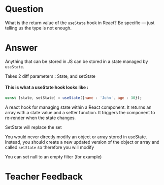 # Question

What is the return value of the `useState` hook in React? Be specific — just telling us the type is not enough.

# Answer
Anything that can be stored in JS can be stored in a state managed by `useState`. 

Takes 2 diff parameters : State, and setState


#### This is what a useState hook looks like :
```js
const [state, setState] = useState({name : 'John', age : 30});
```

A react hook for managing state within a React component. It returns an array with a state value and a setter function. It triggers the component to re-render when the state changes.

SetState will replace the set

You would never directly modify an object or array stored in useState. Instead, you should create a new updated version of the object or array and called `setState` so therefore you will modify

You can set null to an empty filter (for example) 



# Teacher Feedback